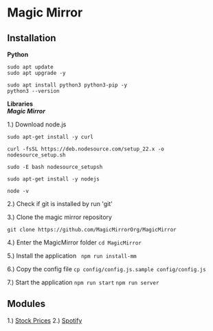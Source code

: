 # Magic Mirror
## Installation
**Python**
```
sudo apt update
sudo apt upgrade -y
```
```
sudo apt install python3 python3-pip -y
python3 --version
```

**Libraries**<br />
***Magic Mirror***

1.) Download node.js
```
sudo apt-get install -y curl
```
```
curl -fsSL https://deb.nodesource.com/setup_22.x -o nodesource_setup.sh
```
```
sudo -E bash nodesource_setupsh
```
```
sudo apt-get install -y nodejs
```
```
node -v
```

2.) Check if git is installed by run 'git'

3.) Clone the magic mirror repository
```
git clone https://github.com/MagicMirrorOrg/MagicMirror
```

4.) Enter the MagicMirror folder
```cd MagicMirror```

5.) Install the application
``` npm run install-mm```

6.) Copy the config file
```cp config/config.js.sample config/config.js```

7.) Start the application
```npm run start```
```npm run server```


## Modules
1.) <a href='https://github.com/lavolp3/MMM-AVStock'>Stock Prices</a>
2.) <a href='https://github.com/skuethe/MMM-Spotify'>Spotify</a>
